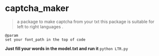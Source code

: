 # captcha_maker
> a package to make captcha from your txt
> this package is suitable for left to right languages .
```
@param
set your font_path in the top of code
```
**Just fill your words in the model.txt and run it**
`python LTR.py`

